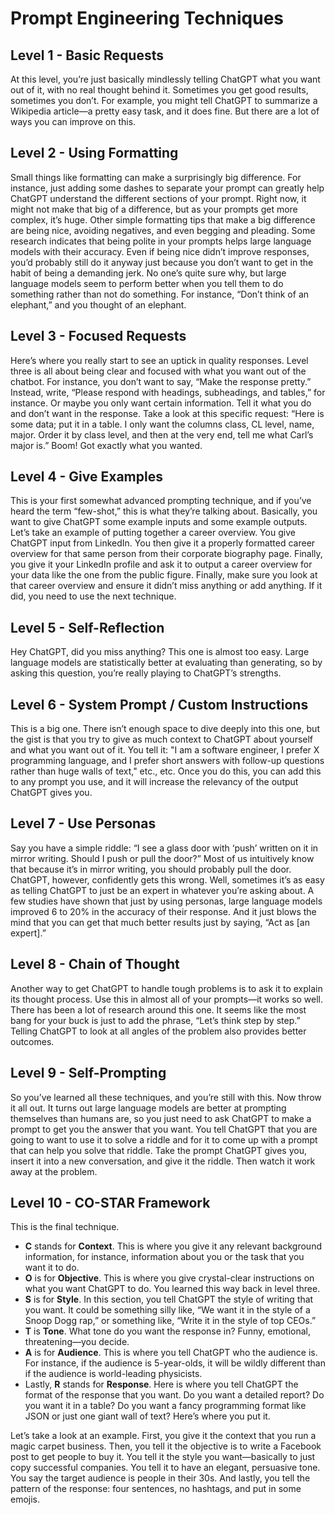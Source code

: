# Prompt Engineering Techniques

## Level 1 - Basic Requests
At this level, you’re just basically mindlessly telling ChatGPT what you want out of it, with no real thought behind it. Sometimes you get good results, sometimes you don’t. For example, you might tell ChatGPT to summarize a Wikipedia article—a pretty easy task, and it does fine. But there are a lot of ways you can improve on this.

## Level 2 - Using Formatting
Small things like formatting can make a surprisingly big difference. For instance, just adding some dashes to separate your prompt can greatly help ChatGPT understand the different sections of your prompt. Right now, it might not make that big of a difference, but as your prompts get more complex, it’s huge. Other simple formatting tips that make a big difference are being nice, avoiding negatives, and even begging and pleading. Some research indicates that being polite in your prompts helps large language models with their accuracy. Even if being nice didn’t improve responses, you’d probably still do it anyway just because you don’t want to get in the habit of being a demanding jerk. No one’s quite sure why, but large language models seem to perform better when you tell them to do something rather than not do something. For instance, “Don’t think of an elephant,” and you thought of an elephant.

## Level 3 - Focused Requests
Here’s where you really start to see an uptick in quality responses. Level three is all about being clear and focused with what you want out of the chatbot. For instance, you don’t want to say, “Make the response pretty.” Instead, write, “Please respond with headings, subheadings, and tables,” for instance. Or maybe you only want certain information. Tell it what you do and don’t want in the response. Take a look at this specific request: “Here is some data; put it in a table. I only want the columns class, CL level, name, major. Order it by class level, and then at the very end, tell me what Carl’s major is.” Boom! Got exactly what you wanted.

## Level 4 - Give Examples
This is your first somewhat advanced prompting technique, and if you’ve heard the term “few-shot,” this is what they’re talking about. Basically, you want to give ChatGPT some example inputs and some example outputs. Let’s take an example of putting together a career overview. You give ChatGPT input from LinkedIn. You then give it a properly formatted career overview for that same person from their corporate biography page. Finally, you give it your LinkedIn profile and ask it to output a career overview for your data like the one from the public figure. Finally, make sure you look at that career overview and ensure it didn’t miss anything or add anything. If it did, you need to use the next technique.

## Level 5 - Self-Reflection
Hey ChatGPT, did you miss anything? This one is almost too easy. Large language models are statistically better at evaluating than generating, so by asking this question, you’re really playing to ChatGPT’s strengths.

## Level 6 - System Prompt / Custom Instructions
This is a big one. There isn’t enough space to dive deeply into this one, but the gist is that you try to give as much context to ChatGPT about yourself and what you want out of it. You tell it: "I am a software engineer, I prefer X programming language, and I prefer short answers with follow-up questions rather than huge walls of text," etc., etc. Once you do this, you can add this to any prompt you use, and it will increase the relevancy of the output ChatGPT gives you.

## Level 7 - Use Personas
Say you have a simple riddle: “I see a glass door with ‘push’ written on it in mirror writing. Should I push or pull the door?” Most of us intuitively know that because it’s in mirror writing, you should probably pull the door. ChatGPT, however, confidently gets this wrong. Well, sometimes it’s as easy as telling ChatGPT to just be an expert in whatever you’re asking about. A few studies have shown that just by using personas, large language models improved 6 to 20% in the accuracy of their response. And it just blows the mind that you can get that much better results just by saying, “Act as [an expert].”

## Level 8 - Chain of Thought
Another way to get ChatGPT to handle tough problems is to ask it to explain its thought process. Use this in almost all of your prompts—it works so well. There has been a lot of research around this one. It seems like the most bang for your buck is just to add the phrase, “Let’s think step by step.” Telling ChatGPT to look at all angles of the problem also provides better outcomes.

## Level 9 - Self-Prompting
So you’ve learned all these techniques, and you’re still with this. Now throw it all out. It turns out large language models are better at prompting themselves than humans are, so you just need to ask ChatGPT to make a prompt to get you the answer that you want. You tell ChatGPT that you are going to want to use it to solve a riddle and for it to come up with a prompt that can help you solve that riddle. Take the prompt ChatGPT gives you, insert it into a new conversation, and give it the riddle. Then watch it work away at the problem.

## Level 10 - CO-STAR Framework
This is the final technique. 

- **C** stands for **Context**. This is where you give it any relevant background information, for instance, information about you or the task that you want it to do.
- **O** is for **Objective**. This is where you give crystal-clear instructions on what you want ChatGPT to do. You learned this way back in level three.
- **S** is for **Style**. In this section, you tell ChatGPT the style of writing that you want. It could be something silly like, “We want it in the style of a Snoop Dogg rap,” or something like, “Write it in the style of top CEOs.”
- **T** is **Tone**. What tone do you want the response in? Funny, emotional, threatening—you decide.
- **A** is for **Audience**. This is where you tell ChatGPT who the audience is. For instance, if the audience is 5-year-olds, it will be wildly different than if the audience is world-leading physicists.
- Lastly, **R** stands for **Response**. Here is where you tell ChatGPT the format of the response that you want. Do you want a detailed report? Do you want it in a table? Do you want a fancy programming format like JSON or just one giant wall of text? Here’s where you put it.

Let’s take a look at an example. First, you give it the context that you run a magic carpet business. Then, you tell it the objective is to write a Facebook post to get people to buy it. You tell it the style you want—basically to just copy successful companies. You tell it to have an elegant, persuasive tone. You say the target audience is people in their 30s. And lastly, you tell the pattern of the response: four sentences, no hashtags, and put in some emojis.